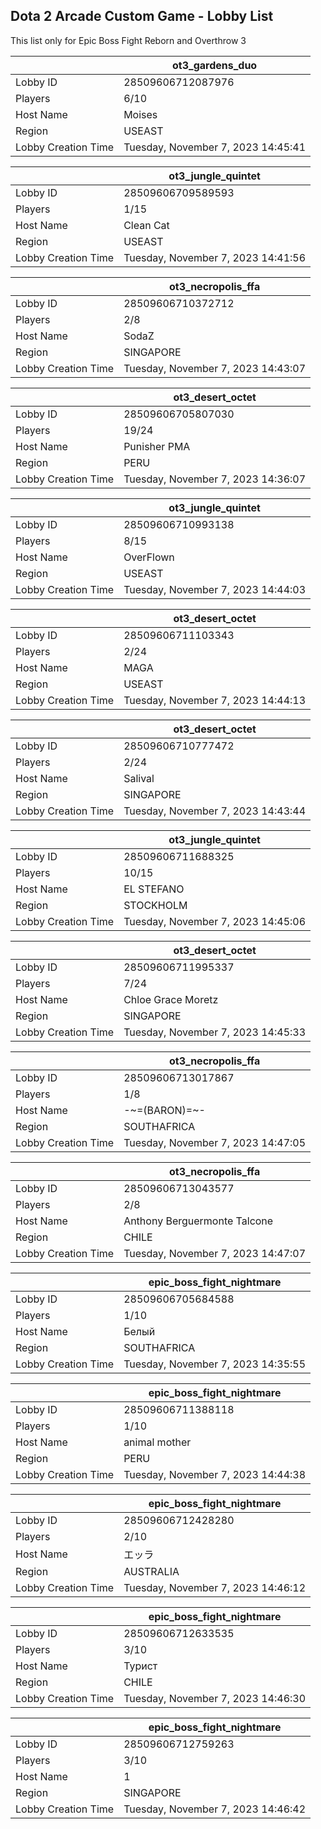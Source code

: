 ## Dota 2 Arcade Custom Game - Lobby List

This list only for Epic Boss Fight Reborn and Overthrow 3

|  | ot3_gardens_duo |
| ------ | ------ |
| Lobby ID | 28509606712087976 |
| Players | 6/10 |
| Host Name | Moises |
| Region | USEAST |
| Lobby Creation Time | Tuesday, November 7, 2023 14:45:41 |


|  | ot3_jungle_quintet |
| ------ | ------ |
| Lobby ID | 28509606709589593 |
| Players | 1/15 |
| Host Name | Clean Cat |
| Region | USEAST |
| Lobby Creation Time | Tuesday, November 7, 2023 14:41:56 |


|  | ot3_necropolis_ffa |
| ------ | ------ |
| Lobby ID | 28509606710372712 |
| Players | 2/8 |
| Host Name | SodaZ |
| Region | SINGAPORE |
| Lobby Creation Time | Tuesday, November 7, 2023 14:43:07 |


|  | ot3_desert_octet |
| ------ | ------ |
| Lobby ID | 28509606705807030 |
| Players | 19/24 |
| Host Name | Punisher PMA |
| Region | PERU |
| Lobby Creation Time | Tuesday, November 7, 2023 14:36:07 |


|  | ot3_jungle_quintet |
| ------ | ------ |
| Lobby ID | 28509606710993138 |
| Players | 8/15 |
| Host Name | OverFlown |
| Region | USEAST |
| Lobby Creation Time | Tuesday, November 7, 2023 14:44:03 |


|  | ot3_desert_octet |
| ------ | ------ |
| Lobby ID | 28509606711103343 |
| Players | 2/24 |
| Host Name | MAGA |
| Region | USEAST |
| Lobby Creation Time | Tuesday, November 7, 2023 14:44:13 |


|  | ot3_desert_octet |
| ------ | ------ |
| Lobby ID | 28509606710777472 |
| Players | 2/24 |
| Host Name | Salival |
| Region | SINGAPORE |
| Lobby Creation Time | Tuesday, November 7, 2023 14:43:44 |


|  | ot3_jungle_quintet |
| ------ | ------ |
| Lobby ID | 28509606711688325 |
| Players | 10/15 |
| Host Name | EL STEFANO |
| Region | STOCKHOLM |
| Lobby Creation Time | Tuesday, November 7, 2023 14:45:06 |


|  | ot3_desert_octet |
| ------ | ------ |
| Lobby ID | 28509606711995337 |
| Players | 7/24 |
| Host Name | Chloe Grace Moretz |
| Region | SINGAPORE |
| Lobby Creation Time | Tuesday, November 7, 2023 14:45:33 |


|  | ot3_necropolis_ffa |
| ------ | ------ |
| Lobby ID | 28509606713017867 |
| Players | 1/8 |
| Host Name | -~=(BARON)=~- |
| Region | SOUTHAFRICA |
| Lobby Creation Time | Tuesday, November 7, 2023 14:47:05 |


|  | ot3_necropolis_ffa |
| ------ | ------ |
| Lobby ID | 28509606713043577 |
| Players | 2/8 |
| Host Name | Anthony Berguermonte Talcone |
| Region | CHILE |
| Lobby Creation Time | Tuesday, November 7, 2023 14:47:07 |


|  | epic_boss_fight_nightmare |
| ------ | ------ |
| Lobby ID | 28509606705684588 |
| Players | 1/10 |
| Host Name | Белый |
| Region | SOUTHAFRICA |
| Lobby Creation Time | Tuesday, November 7, 2023 14:35:55 |


|  | epic_boss_fight_nightmare |
| ------ | ------ |
| Lobby ID | 28509606711388118 |
| Players | 1/10 |
| Host Name | animal mother |
| Region | PERU |
| Lobby Creation Time | Tuesday, November 7, 2023 14:44:38 |


|  | epic_boss_fight_nightmare |
| ------ | ------ |
| Lobby ID | 28509606712428280 |
| Players | 2/10 |
| Host Name | エッラ |
| Region | AUSTRALIA |
| Lobby Creation Time | Tuesday, November 7, 2023 14:46:12 |


|  | epic_boss_fight_nightmare |
| ------ | ------ |
| Lobby ID | 28509606712633535 |
| Players | 3/10 |
| Host Name | Турист |
| Region | CHILE |
| Lobby Creation Time | Tuesday, November 7, 2023 14:46:30 |


|  | epic_boss_fight_nightmare |
| ------ | ------ |
| Lobby ID | 28509606712759263 |
| Players | 3/10 |
| Host Name | 1 |
| Region | SINGAPORE |
| Lobby Creation Time | Tuesday, November 7, 2023 14:46:42 |


